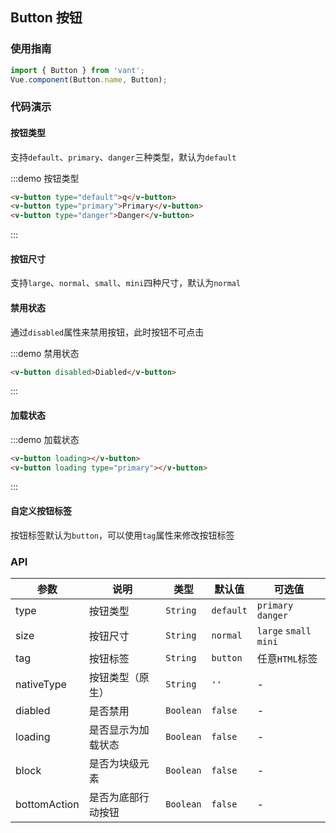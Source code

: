 <style>
.demo-button {
  .vm-button {
    margin: 10px 0;
    user-select: none;

    &--large,
    &--bottom-action {
      margin-bottom: 15px;
    }

    &--small,
    &--normal {
      margin-right: 10px;
    }
  }

  .zan-doc-demo-block {
    padding: 0 15px;
  }

  .zan-doc-demo-block__subtitle {
    padding-left: 0;
  }
}
</style>

## Button 按钮

### 使用指南
``` javascript
import { Button } from 'vant';
Vue.component(Button.name, Button);
```

### 代码演示

#### 按钮类型

支持`default`、`primary`、`danger`三种类型，默认为`default`

:::demo 按钮类型
```html
<v-button type="default">q</v-button>
<v-button type="primary">Primary</v-button>
<v-button type="danger">Danger</v-button>
```
:::

#### 按钮尺寸

支持`large`、`normal`、`small`、`mini`四种尺寸，默认为`normal`


#### 禁用状态

通过`disabled`属性来禁用按钮，此时按钮不可点击

:::demo 禁用状态
```html
<v-button disabled>Diabled</v-button>
```
:::

#### 加载状态

:::demo 加载状态
```html 
<v-button loading></v-button>
<v-button loading type="primary"></v-button>
```
:::

#### 自定义按钮标签

按钮标签默认为`button`，可以使用`tag`属性来修改按钮标签


### API

| 参数       | 说明      | 类型       | 默认值       | 可选值       |
|-----------|-----------|-----------|-------------|-------------|
| type | 按钮类型 | `String`  | `default` | `primary` `danger` |
| size | 按钮尺寸 | `String`  | `normal` | `large` `small` `mini` |
| tag | 按钮标签 | `String`  | `button` | 任意`HTML`标签 |
| nativeType | 按钮类型（原生） | `String`  | `''` | - |
| diabled | 是否禁用 | `Boolean`  |  `false`  | - |
| loading | 是否显示为加载状态 | `Boolean`  |  `false`  | - |
| block | 是否为块级元素 | `Boolean`  |   `false`   | - |
| bottomAction | 是否为底部行动按钮 | `Boolean` | `false` | - |

